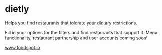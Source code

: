 # dietly
Helps you find restaurants that tolerate your dietary restrictions.

Fill in your options for the filters and find restaurants that support it. Menu functionality, restaurant partnership and user accounts coming soon!

www.foodspot.io
